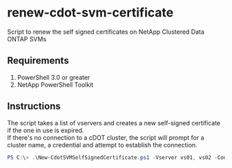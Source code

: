 # renew-cdot-svm-certificate
Script to renew the self signed certificates on NetApp Clustered Data ONTAP SVMs

## Requirements

1.  PowerShell 3.0 or greater
2.  NetApp PowerShell Toolkit

## Instructions
The script takes a list of vservers and creates a new self-signed certificate if the one in use is expired.  
If there's no connection to a cDOT cluster, the script will prompt for a cluster name, a credential and attempt to establish the connection.
``` powershell
PS C:\> .\New-CdotSVMSelfSignedCertificate.ps1 -Vserver vs01, vs02 -Country "US" -EmailAddress "storage@example.com" 
```
